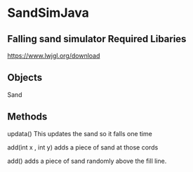 # SandSimJava
Falling sand simulator
Required Libaries
------

https://www.lwjgl.org/download

Objects
-------

Sand 

Methods
-------
updata() This updates the sand so it falls one time

add(int x , int y) adds a piece of sand at those cords

add() adds a piece of sand randomly above the fill line.




